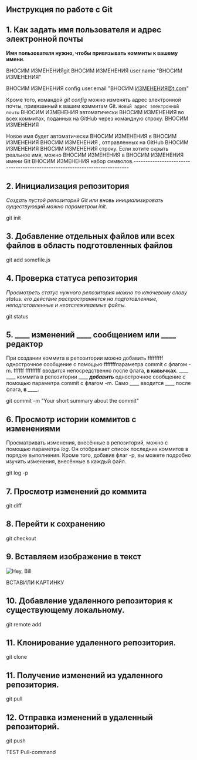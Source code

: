 ## Инструкция по работе с Git

## 1. Как задать имя пользователя и адрес электронной почты

**Имя пользователя нужно, чтобы привязывать коммиты к вашему имени.**

ВНОСИМ ИЗМЕНЕНИЯgit ВНОСИМ ИЗМЕНЕНИЯ user.name "ВНОСИМ ИЗМЕНЕНИЯ"

ВНОСИМ ИЗМЕНЕНИЯ config user.email "ВНОСИМ ИЗМЕНЕНИЯ@t.com"

Кроме того, командой *git config* можно изменять адрес электронной почты, привязанный к вашим коммитам Git. `Новый адрес электронной почты` ВНОСИМ ИЗМЕНЕНИЯ  автоматически ВНОСИМ ИЗМЕНЕНИЯ  во всех  коммитах,  поданных на GitHub через командную строку. ВНОСИМ ИЗМЕНЕНИЯ 

Новое имя   будет автоматически ВНОСИМ ИЗМЕНЕНИЯ  в ВНОСИМ ИЗМЕНЕНИЯ  ВНОСИМ ИЗМЕНЕНИЯ , отправленных на GitHub ВНОСИМ ИЗМЕНЕНИЯ  ВНОСИМ ИЗМЕНЕНИЯ  строку. Если хотите скрыть реальное имя, можно ВНОСИМ ИЗМЕНЕНИЯ  в ВНОСИМ ИЗМЕНЕНИЯ  имени Git ВНОСИМ ИЗМЕНЕНИЯ  набор символов.---------------------------------------------------------------------------- 

## 2. Инициализация репозитория

*Создать пустой репозиторий Git или вновь инициализировать существующий можно параметром init.*

git init

## 3. Добавление отдельных файлов или всех файлов в область подготовленных файлов

git add somefile.js

## 4. Проверка статуса репозитория

*Просмотреть статус нужного репозитория можно по ключевому слову status: его действие распространяется на подготовленные, неподготовленные и неотслеживаемые файлы.*

git status

## 5. ____ изменений ____ сообщением или ____ редактор

При создании коммита в репозитории можно добавить fffffffff однострочное сообщение с помощью fffffffпараметра commit с флагом -m. ffffff fffffffff вводится непосредственно после флага, **в кавычках**.
____ ____ коммита в репозитории ____ _________________________________________________________добавить_________________________________________________________ однострочное сообщение с помощью параметра commit с флагом -m. Само ____ вводится ____ после флага, **в ____**.

git commit -m "Your short summary about the commit"

## 6. Просмотр истории коммитов с изменениями

Просматривать изменения, внесённые в репозиторий, можно с помощью параметра *log*. Он отображает список последних коммитов в порядке выполнения. Кроме того, добавив флаг -p, вы можете подробно изучить изменения, внесённые в каждый файл.

git log -p

## 7. Просмотр изменений до коммита

git diff

## 8. Перейти к сохранению

git checkout

## 9. Вставляем изображение в текст

![Hey, Bill](cat1.jpg)

ВСТАВИЛИ КАРТИНКУ

## 10. Добавление удаленного репозитория к существующему локальному.

git remote add

## 11. Клонирование удаленного репозитория.

git clone

## 11. Получение изменений из удаленного репозитория.

git pull

## 12. Отправка изменений в удаленный репозиторий.

git push

TEST Pull-command







